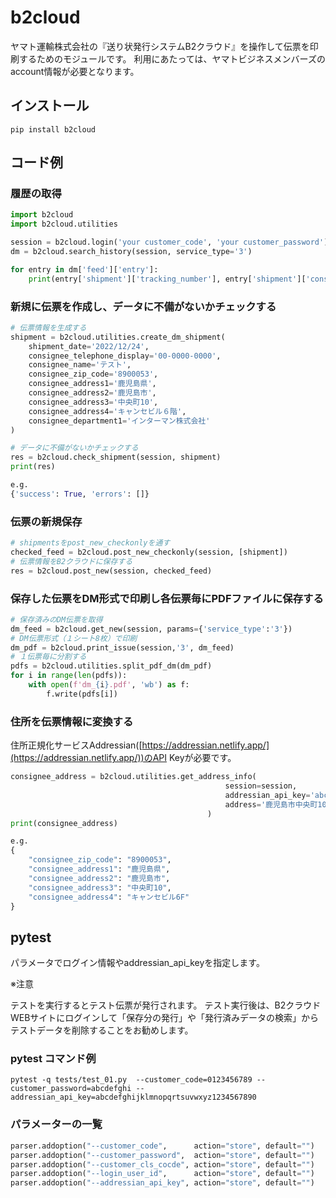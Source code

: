 # b2cloud

ヤマト運輸株式会社の『送り状発行システムB2クラウド』を操作して伝票を印刷するためのモジュールです。
利用にあたっては、ヤマトビジネスメンバーズのaccount情報が必要となります。

## インストール

```shell
pip install b2cloud
```

## コード例

### 履歴の取得

```python
import b2cloud
import b2cloud.utilities

session = b2cloud.login('your customer_code', 'your customer_password')
dm = b2cloud.search_history(session, service_type='3')

for entry in dm['feed']['entry']:
    print(entry['shipment']['tracking_number'], entry['shipment']['consignee_name'])
```

### 新規に伝票を作成し、データに不備がないかチェックする

```python
# 伝票情報を生成する
shipment = b2cloud.utilities.create_dm_shipment(
    shipment_date='2022/12/24',
    consignee_telephone_display='00-0000-0000',
    consignee_name='テスト',
    consignee_zip_code='8900053',
    consignee_address1='鹿児島県',
    consignee_address2='鹿児島市',
    consignee_address3='中央町10',
    consignee_address4='キャンセビル６階',
    consignee_department1='インターマン株式会社'
)

# データに不備がないかチェックする
res = b2cloud.check_shipment(session, shipment)
print(res)

e.g.
{'success': True, 'errors': []}
```

### 伝票の新規保存

```python
# shipmentsをpost_new_checkonlyを通す
checked_feed = b2cloud.post_new_checkonly(session, [shipment])
# 伝票情報をB2クラウドに保存する
res = b2cloud.post_new(session, checked_feed)
```

### 保存した伝票をDM形式で印刷し各伝票毎にPDFファイルに保存する

```python
# 保存済みのDM伝票を取得
dm_feed = b2cloud.get_new(session, params={'service_type':'3'})
# DM伝票形式（１シート8枚）で印刷
dm_pdf = b2cloud.print_issue(session,'3', dm_feed)
# １伝票毎に分割する
pdfs = b2cloud.utilities.split_pdf_dm(dm_pdf)
for i in range(len(pdfs)):
    with open(f'dm_{i}.pdf', 'wb') as f:
        f.write(pdfs[i])
```

### 住所を伝票情報に変換する

住所正規化サービスAddressian([https://addressian.netlify.app/](https://addressian.netlify.app/))のAPI Keyが必要です。

```python
consignee_address = b2cloud.utilities.get_address_info(
                                                session=session,
                                                addressian_api_key='abcdefghijklmnopqrtsuvwxyz1234567890',
                                                address='鹿児島市中央町10キャンセビル6F'
                                            )
print(consignee_address)

e.g.
{
    "consignee_zip_code": "8900053",
    "consignee_address1": "鹿児島県",
    "consignee_address2": "鹿児島市",
    "consignee_address3": "中央町10",
    "consignee_address4": "キャンセビル6F"
}
```

## pytest

パラメータでログイン情報やaddressian_api_keyを指定します。

※注意

テストを実行するとテスト伝票が発行されます。
テスト実行後は、B2クラウドWEBサイトにログインして「保存分の発行」や「発行済みデータの検索」からテストデータを削除することをお勧めします。

### pytest コマンド例

```shell
pytest -q tests/test_01.py  --customer_code=0123456789 --customer_password=abcdefghi --addressian_api_key=abcdefghijklmnopqrtsuvwxyz1234567890
```

### パラメーターの一覧

```python
parser.addoption("--customer_code",      action="store", default="")
parser.addoption("--customer_password",  action="store", default="")
parser.addoption("--customer_cls_cocde", action="store", default="")
parser.addoption("--login_user_id",      action="store", default="")
parser.addoption("--addressian_api_key", action="store", default="")
```

